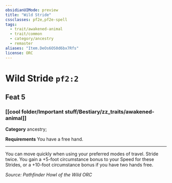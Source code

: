 ```yaml
---
obsidianUIMode: preview
title: "Wild Stride"
cssclasses: pf2e,pf2e-spell
tags:
  - trait/awakened-animal
  - trait/common
  - category/ancestry
  - remaster
aliases: "Item.DeOs6OS0d6bx7Rfs"
license: ORC
---
```

# Wild Stride `pf2:2`
## Feat 5
### [[cool folder/Important stuff/Bestiary/zz_traits/awakened-animal]]

**Category** ancestry; 




**Requirements** You have a free hand.

* * *

You can move quickly when using your preferred modes of travel. Stride twice. You gain a +5-foot circumstance bonus to your Speed for these Strides, or a +10-foot circumstance bonus if you have two hands free.

*Source: Pathfinder Howl of the Wild*
*ORC*